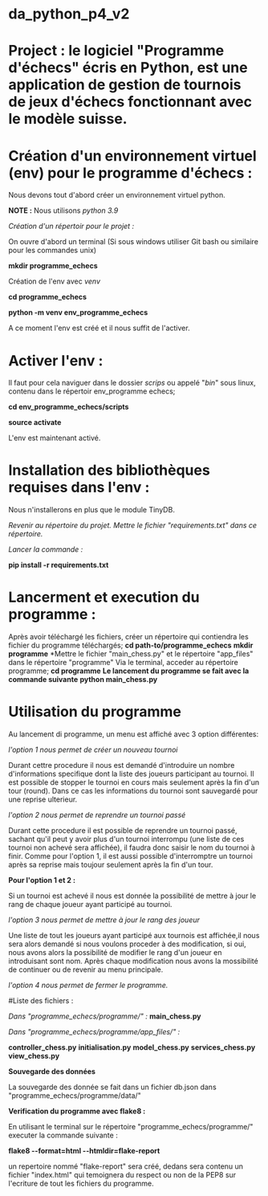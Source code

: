 # da_python_p4_v2

# Project : le logiciel "Programme d'échecs" écris en Python, est une application de gestion de tournois de jeux d'échecs fonctionnant avec le modèle suisse.

# Création d'un environnement virtuel (env) pour le programme d'échecs  :

Nous devons tout d'abord créer un environnement virtuel python.

**NOTE :** Nous utilisons *python 3.9*

*Création d'un répertoir pour le projet :*

On ouvre d'abord un terminal (Si sous windows utiliser Git bash ou similaire pour les commandes unix)

**mkdir programme_echecs**

Création de l'env avec *venv*

**cd programme_echecs**

**python -m venv env_programme_echecs**

A ce moment l'env est créé et il nous suffit de l'activer.

# Activer l'env :

Il faut pour cela naviguer dans le dossier *scrips* ou appelé "*bin*" sous linux, contenu dans le répertoir env_programme echecs;

**cd env_programme_echecs/scripts**

**source activate**

L'env est maintenant activé.

# Installation des bibliothèques requises dans l'env :

Nous n'installerons en plus que le module TinyDB.

*Revenir au répertoire du projet.*
*Mettre le fichier "requirements.txt" dans ce répertoire.*

*Lancer la commande :*

**pip install -r requirements.txt**

# Lancerment et execution du programme :

Après avoir téléchargé les fichiers, créer un répertoire qui contiendra les fichier du programme téléchargés;
**cd path-to/programme_echecs**
**mkdir programme**
*Mettre le fichier "main_chess.py" et le répertoire "app_files" dans le répertoire "programme"
Via le terminal, acceder au répertoire programme;
**cd programme**
**Le lancement du programme se fait avec la commande suivante**
**python main_chess.py**

# Utilisation du programme

Au lancement di programme, un menu est affiché avec 3 option différentes:

*l'option 1 nous permet de créer un nouveau tournoi*

Durant cettre procedure il nous est demandé d'introduire un nombre d'informations specifique dont la liste des joueurs participant au tournoi.
Il est possible de stopper le tournoi en cours mais seulement après la fin d'un tour (round).
Dans ce cas les informations du tournoi sont sauvegardé pour une reprise ulterieur.

*l'option 2 nous permet de reprendre un tournoi passé*

Durant cette procedure il est possible de reprendre un tournoi passé, sachant qu'il peut y avoir plus d'un tournoi interrompu (une liste de ces tournoi non achevé sera affichée), il faudra donc saisir le nom du tournoi à finir.
Comme pour l'option 1, il est aussi possible d'interromptre un tournoi après sa reprise mais toujour seulement après la fin d'un tour.

**Pour l'option 1 et 2 :**

Si un tournoi est achevé il nous est donnée la possibilité de mettre à jour le rang de chaque joueur ayant participé au tournoi.


*l'option 3 nous permet de mettre à jour le rang des joueur*

Une liste de tout les joueurs ayant participé aux tournois est affichée,il nous sera alors demandé si nous voulons proceder à des modification, si oui, nous avons alors la possibilité de modifier le rang d'un joueur en introduisant sont nom.
Après chaque modification nous avons la mossibilité de continuer ou de revenir au menu principale.

*l'option 4 nous permet de fermer le programme.*

#Liste des fichiers :

*Dans "programme_echecs/programme/" :*
**main_chess.py**

*Dans "programme_echecs/programme/app_files/" :*

**controller_chess.py**
**initialisation.py**
**model_chess.py**
**services_chess.py**
**view_chess.py**


**Souvegarde des données**

La souvegarde des donnée se fait dans un fichier db.json dans "programme_echecs/programme/data/" 

**Verification du programme avec flake8 :**

En utilisant le terminal sur le répertoire "programme_echecs/programme/"
executer la commande suivante :

**flake8 --format=html --htmldir=flake-report**

un repertoire nommé "flake-report" sera créé, dedans sera contenu un fichier "index.html" qui temoignera du respect ou non de la PEP8 sur l'ecriture de tout les fichiers du programme.

